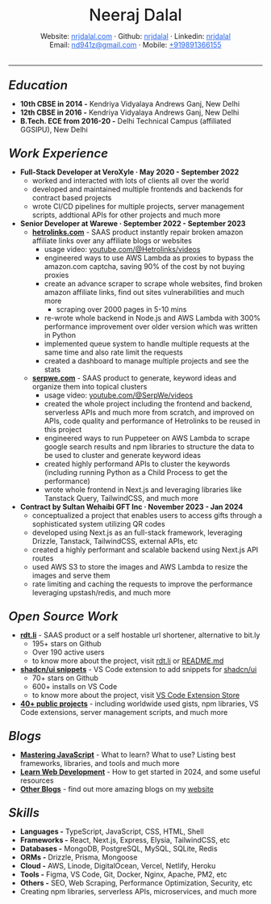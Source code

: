 <p style="font-size: 32px; font-weight: 500; margin-bottom: 0; text-align: center;">Neeraj Dalal</p>
<p style="margin-bottom: 0; text-align: center;">
  Website: <a href="https://nrjdalal.com" style="color: #2563eb; text-decoration: underline;">nrjdalal.com</a>
  ·
  Github: <a href="https://github.com/nrjdalal" style="color: #2563eb; text-decoration: underline;">nrjdalal</a>
  ·
  Linkedin: <a href="https://www.linkedin.com/in/nrjdalal" style="color: #2563eb; text-decoration: underline;">nrjdalal</a>
</p>
<p style="border-bottom: 1px solid; padding-bottom: 32px; margin-top: 0; text-align: center;">
  Email: <a href="mailto:nd941z@gmail.com" style="color: #2563eb; text-decoration: underline;">nd941z@gmail.com</a>
  ·
  Mobile: <a href="tel:+919891366155" style="color: #2563eb; text-decoration: underline;">+919891366155</a>
</p>

<p style="font-size: 24px; font-style: italic; font-weight: 600; margin-bottom: 0;">Education</p>

- **10th CBSE in 2014 -** Kendriya Vidyalaya Andrews Ganj, New Delhi
- **12th CBSE in 2016 -** Kendriya Vidyalaya Andrews Ganj, New Delhi
- **B.Tech. ECE from 2016-20 -** Delhi Technical Campus (affiliated GGSIPU), New Delhi

<p style="font-size: 24px; font-style: italic; font-weight: 600; margin-bottom: 0;">Work Experience</p>

- **Full-Stack Developer at VeroXyle · May 2020 - September 2022**
  - worked and interacted with lots of clients all over the world
  - developed and maintained multiple frontends and backends for contract based projects
  - wrote CI/CD pipelines for multiple projects, server management scripts, addtional APIs for other projects and much more
- **Senior Developer at Warewe · September 2022 - September 2023**
  - **[hetrolinks.com](https://hetrolinks.com)** - SAAS product instantly repair broken amazon affiliate links over any affiliate blogs or websites
    - usage video: [youtube.com/@Hetrolinks/videos](https://www.youtube.com/@Hetrolinks/videos)
    - engineered ways to use AWS Lambda as proxies to bypass the amazon.com captcha, saving 90% of the cost by not buying proxies
    - create an advance scraper to scrape whole websites, find broken amazon affiliate links, find out sites vulnerabilities and much more
      - scraping over 2000 pages in 5-10 mins
    - re-wrote whole backend in Node.js and AWS Lambda with 300% performance improvement over older version which was written in Python
    - implemented queue system to handle multiple requests at the same time and also rate limit the requests
    - created a dashboard to manage multiple projects and see the stats
  - **[serpwe.com](https://serpwe.com)** - SAAS product to generate, keyword ideas and organize them into topical clusters
    - usage video: [youtube.com/@SerpWe/videos](https://www.youtube.com/@SerpWe/videos)
    - created the whole project including the frontend and backend, serverless APIs and much more from scratch, and improved on APIs, code quality and performance of Hetrolinks to be reused in this project
    - engineered ways to run Puppeteer on AWS Lambda to scrape google search results and npm libraries to structure the data to be used to cluster and generate keyword ideas
    - created highly performand APIs to cluster the keywords (including running Python as a Child Process to get the performance)
    - wrote whole frontend in Next.js and leveraging libraries like Tanstack Query, TailwindCSS, and much more
- **Contract by ​Sultan Wehaibi​ GFT Inc · November 2023 - Jan 2024**
  - conceptualized a project that enables users to access gifts through a sophisticated system utilizing QR codes
  - developed using Next.js as an full-stack framework, leveraging Drizzle, Tanstack, TailwindCSS, external APIs, etc
  - created a highly performant and scalable backend using Next.js API routes
  - used AWS S3 to store the images and AWS Lambda to resize the images and serve them
  - rate limiting and caching the requests to improve the performance leveraging upstash/redis, and much more

<p style="font-size: 24px; font-style: italic; font-weight: 600; margin-bottom: 0;">Open Source Work</p>

- **[rdt.li](https://rdt.li)** - SAAS product or a self hostable url shortener, alternative to bit.ly
  - 195+ stars on Github
  - Over 190 active users
  - to know more about the project, visit [rdt.li](https://rdt.li) or [README.md](https://github.com/nrjdalal/rdt.li)
- **[shadcn/ui snippets](https://github.com/nrjdalal/shadcn-ui-snippets)** - VS Code extension to add snippets for [shadcn/ui](https://ui.shadcn.com)
  - 70+ stars on Github
  - 600+ installs on VS Code
  - to know more about the project, visit [VS Code Extension Store](https://marketplace.visualstudio.com/items?itemName=VeroXyle.shadcn-ui-snippets)
- **[40+ public projects](https://github.com/nrjdalal)** - including worldwide used gists, npm libraries, VS Code extensions, server management scripts, and much more

<p style="font-size: 24px; font-style: italic; font-weight: 600; margin-bottom: 0;">Blogs</p>

- **[Mastering JavaScript](https://nrjdalal.com/blog/javascript)** - What to learn? What to use? Listing best frameworks, libraries, and tools and much more
- **[Learn Web Development](https://nrjdalal.com/blog/web-development)** - How to get started in 2024, and some useful resources
- **[Other Blogs](https://nrjdalal.com)** - find out more amazing blogs on my [website](https://nrjdalal.com)

<p style="font-size: 24px; font-style: italic; font-weight: 600; margin-bottom: 0;">Skills</p>

- **Languages -** TypeScript, JavaScript, CSS, HTML, Shell
- **Frameworks -** React, Next.js, Express, Elysia, TailwindCSS, etc
- **Databases -** MongoDB, PostgreSQL, MySQL, SQLite, Redis
- **ORMs -** Drizzle, Prisma, Mongoose
- **Cloud -** AWS, Linode, DigitalOcean, Vercel, Netlify, Heroku
- **Tools -** Figma, VS Code, Git, Docker, Nginx, Apache, PM2, etc
- **Others -** SEO, Web Scraping, Performance Optimization, Security, etc
- Creating npm libraries, serverless APIs, microservices, and much more
